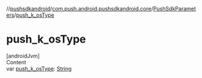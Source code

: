 //[pushsdkandroid](../../index.md)/[com.push.android.pushsdkandroid.core](../index.md)/[PushSdkParameters](index.md)/[push_k_osType](push_k_os-type.md)



# push_k_osType  
[androidJvm]  
Content  
var [push_k_osType](push_k_os-type.md): [String](https://kotlinlang.org/api/latest/jvm/stdlib/kotlin/-string/index.html)  




